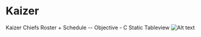 # Kaizer
Kaizer Chiefs Roster + Schedule
-- Objective - C Static Tableview 
![Alt text](https://www.ithimba365.win/kchiefs/images/kaizer.gif "Home")  


